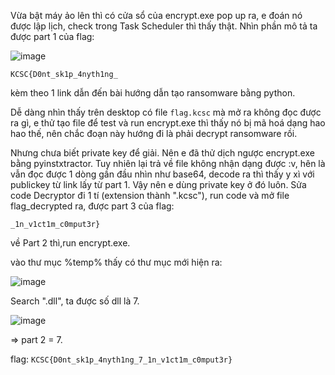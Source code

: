 Vừa bật máy ảo lên thì có cửa sổ của encrypt.exe pop up ra, e đoán nó được lập lịch, check trong Task Scheduler thì thấy thật. Nhìn phần mô tả ta được part 1 của flag:

![image](https://user-images.githubusercontent.com/113530029/213938107-ba5738ae-9ca4-4eff-8766-aa14aea2239d.png)

`KCSC{D0nt_sk1p_4nyth1ng_`

kèm theo 1 link dẫn đến bài hướng dẫn tạo ransomware bằng python.

Dễ dàng nhìn thấy trên desktop có file `flag.kcsc` mà mở ra không đọc được ra gì, e thử tạo file để test và run encrypt.exe thì thấy nó bị mã hoá dạng hao hao thế, nên chắc đoạn này hướng đi là phải decrypt ransomware rồi.

Nhưng chưa biết private key để giải. Nên e đã thử dịch ngược encrypt.exe bằng pyinstxtractor. Tuy nhiên lại trả về file không nhận dạng được :v, hên là vẫn đọc được 1 dòng gần đầu nhìn như base64, decode ra thì thấy y xì với publickey từ link lấy từ part 1. Vậy nên e dùng private key ở đó luôn.
Sửa code Decryptor đi 1 tí (extension thành ".kcsc"), run code và mở file flag_decrypted ra, được part 3 của flag:

`_1n_v1ct1m_c0mput3r}`

về Part 2 thì,run encrypt.exe.

vào thư mục %temp% thấy có thư mục mới hiện ra:

![image](https://user-images.githubusercontent.com/113530029/213950777-769d7bfa-b978-4b1a-a287-d6a862166e2c.png)

Search ".dll", ta được số dll là 7.

![image](https://user-images.githubusercontent.com/113530029/213950901-11a5632b-b0a2-4762-83a7-f858330174e3.png)

=> part 2 = 7.


flag: `KCSC{D0nt_sk1p_4nyth1ng_7_1n_v1ct1m_c0mput3r}`
